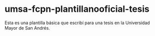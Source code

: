 # umsa-fcpn-plantillanooficial-tesis
Esta es una plantilla básica que escribí para una tesis en la Universidad Mayor de San Andrés.
